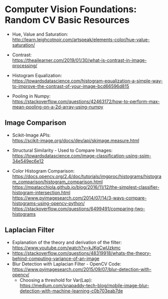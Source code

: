 # Computer Vision Foundations: Random CV Basic Resources

* Hue, Value and Saturation:  
http://learn.leighcotnoir.com/artspeak/elements-color/hue-value-saturation/

* Contrast:  
https://theailearner.com/2019/01/30/what-is-contrast-in-image-processing/  

* Histogram Equalization:  
https://towardsdatascience.com/histogram-equalization-a-simple-way-to-improve-the-contrast-of-your-image-bcd66596d815  

* Pooling in Numpy:  
https://stackoverflow.com/questions/42463172/how-to-perform-max-mean-pooling-on-a-2d-array-using-numpy

## Image Comparison

* Scikit-Image APIs:  
https://scikit-image.org/docs/dev/api/skimage.measure.html 


* Structural Similarity - Used to Compare Images:  
https://towardsdatascience.com/image-classification-using-ssim-34e549ec6e12

* Color Histogram Comparison: 
https://docs.opencv.org/2.4/doc/tutorials/imgproc/histograms/histogram_comparison/histogram_comparison.html  
https://mpatacchiola.github.io/blog/2016/11/12/the-simplest-classifier-histogram-intersection.html  
https://www.pyimagesearch.com/2014/07/14/3-ways-compare-histograms-using-opencv-python/   
https://stackoverflow.com/questions/6499491/comparing-two-histograms  

## Laplacian Filter

* Explanation of the theory and derivation of the filter:  
https://www.youtube.com/watch?v=kJKgCwUzkmc  
* https://stackoverflow.com/questions/48319918/whats-the-theory-behind-computing-variance-of-an-image  
* Blur Detection with Laplacian Filter - OpenCV Code:  
https://www.pyimagesearch.com/2015/09/07/blur-detection-with-opencv/
  * Choosing a threshold for Var(Lap):  
  https://medium.com/snapaddy-tech-blog/mobile-image-blur-detection-with-machine-learning-c0b703eab7de
  
